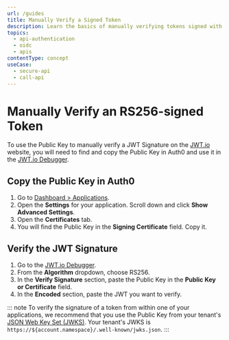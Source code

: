 ```yaml
---
url: /guides
title: Manually Verify a Signed Token
description: Learn the basics of manually verifying tokens signed with signing algorithms.
topics:
  - api-authentication
  - oidc
  - apis
contentType: concept
useCase:
  - secure-api
  - call-api
---
```


# Manually Verify an RS256-signed Token

To use the Public Key to manually verify a JWT Signature on the [JWT.io](https://jwt.io) website, you will need to find and copy the Public Key in Auth0 and use it in the [JWT.io Debugger](https://jwt.io/#debugger).  

## Copy the Public Key in Auth0

1. Go to [Dashboard > Applications](${manage_url}/#/applications). 
2. Open the **Settings** for your application. Scroll down and click **Show Advanced Settings**. 
3. Open the **Certificates** tab. 
4. You will find the Public Key in the **Signing Certificate** field. Copy it.

## Verify the JWT Signature

1. Go to the [JWT.io Debugger](https://jwt.io/#debugger).
2. From the **Algorithm** dropdown, choose RS256.
3. In the **Verify Signature** section, paste the Public Key in the **Public Key or Certificate** field.
4. In the **Encoded** section, paste the JWT you want to verify.


::: note
To verify the signature of a token from within one of your applications, we recommend that you use the Public Key from your tenant's [JSON Web Key Set (JWKS)](/jwks). Your tenant's JWKS is `https://${account.namespace}/.well-known/jwks.json`.
:::

